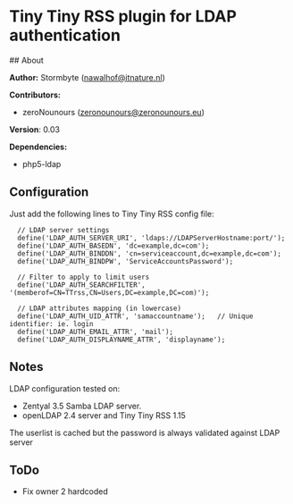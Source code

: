 # Tiny Tiny RSS plugin for LDAP authentication

## About

__Author:__ Stormbyte (nawalhof@itnature.nl)

__Contributors:__

* zeroNounours (zeronounours@zeronounours.eu)

__Version__: 0.03

__Dependencies:__

* php5-ldap


## Configuration

Just add the following lines to Tiny Tiny RSS config file:

      // LDAP server settings
      define('LDAP_AUTH_SERVER_URI', 'ldaps://LDAPServerHostname:port/');
      define('LDAP_AUTH_BASEDN', 'dc=example,dc=com');
      define('LDAP_AUTH_BINDDN', 'cn=serviceaccount,dc=example,dc=com');
      define('LDAP_AUTH_BINDPW', 'ServiceAccountsPassword');

      // Filter to apply to limit users
      define('LDAP_AUTH_SEARCHFILTER', '(memberof=CN=TTrss,CN=Users,DC=example,DC=com)');

      // LDAP attributes mapping (in lowercase)
      define('LDAP_AUTH_UID_ATTR', 'samaccountname');   // Unique identifier: ie. login
      define('LDAP_AUTH_EMAIL_ATTR', 'mail');
      define('LDAP_AUTH_DISPLAYNAME_ATTR', 'displayname');

## Notes

LDAP configuration tested on:

* Zentyal 3.5 Samba LDAP server.
* openLDAP 2.4 server and Tiny Tiny RSS 1.15

The userlist is cached but the password is always validated against LDAP server


## ToDo

* Fix owner 2 hardcoded

